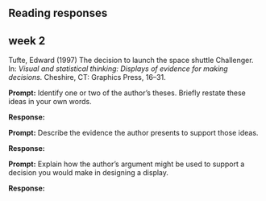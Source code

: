 
## Reading responses

## week 2

Tufte, Edward (1997) The decision to launch the space shuttle
Challenger. In: *Visual and statistical thinking: Displays of evidence
for making decisions.* Cheshire, CT: Graphics Press, 16–31.

**Prompt:** Identify one or two of the author’s theses. Briefly restate
these ideas in your own words.

**Response:**

**Prompt:** Describe the evidence the author presents to support those
ideas.

**Response:**

**Prompt:** Explain how the author’s argument might be used to support a
decision you would make in designing a display.

**Response:**
